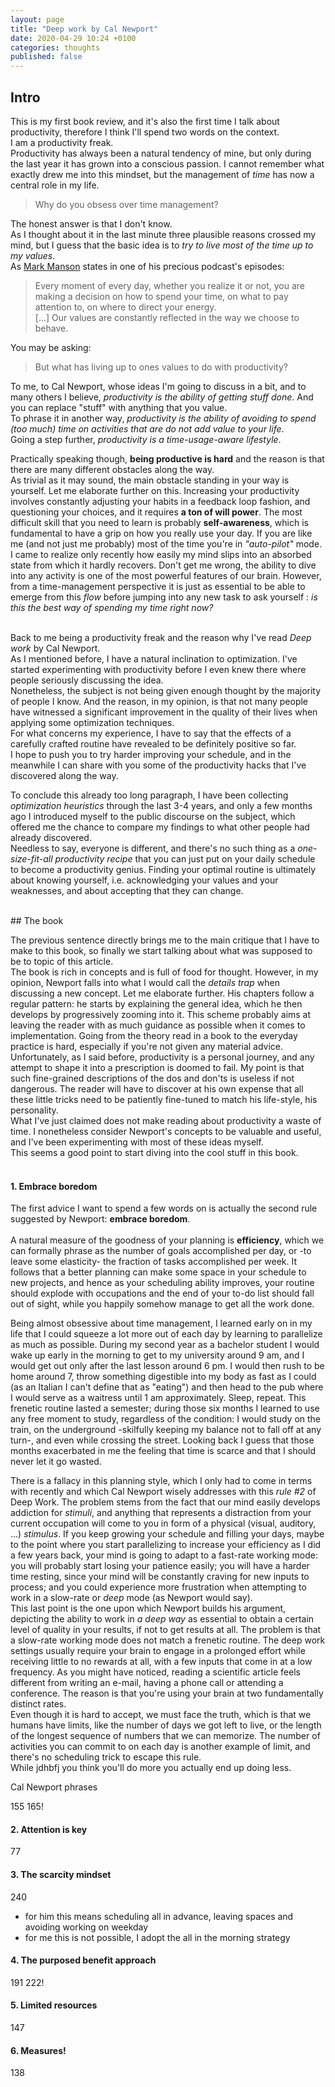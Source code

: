 ```yaml
---
layout: page
title: "Deep work by Cal Newport"
date: 2020-04-29 10:24 +0100
categories: thoughts
published: false 
---
```

## Intro

This is my first book review, and it's also the first time I talk about productivity, therefore I think I'll spend two words on the context. <br>
I am a productivity freak. <br>
Productivity has always been a natural tendency of mine, but only during the last year it has grown into a conscious passion. I cannot remember what exactly drew me into this mindset, but the management of <i>time</i> has now a central role in my life. 

> Why do you obsess over time management? <br>

The honest answer is that I don't know. <br>
As I thought about it in the last minute three plausible reasons crossed my mind, but I guess that the basic idea is to *try to live most of the time up to my values*. <br>
As [Mark Manson](https://markmanson.net/) states in one of his precious podcast's episodes: 

> Every moment of every day, whether you realize it or not, you are making a decision on how to spend your time, on what to pay attention to, on where to direct your energy. <br>[...]
Our values are constantly reflected in the way we choose to behave.<br>

You may be asking: 
> But what has living up to ones values to do with productivity? <br>

To me, to Cal Newport, whose ideas I'm going to discuss in a bit, and to many others I believe, *productivity is the ability of getting stuff done*. And you can replace "stuff" with anything that you value. <br>
To phrase it in another way, *productivity is the ability of avoiding to spend (too much) time on activities that are do not add value to your life*. <br>
Going a step further, *productivity is a time-usage-aware lifestyle*.

Practically speaking though, **being productive is hard** and the reason is that there are many different obstacles along the way.<br>
As trivial as it may sound, the main obstacle standing in your way is yourself. Let me elaborate further on this. Increasing your productivity involves constantly adjusting your habits in a feedback loop fashion, and questioning your choices, and it requires <b>a ton of will power</b>. The most difficult skill that you need to learn is probably **self-awareness**, which is fundamental to have a grip on how you really use your day. If you are like me (and not just me probably) most of the time you're in *"<i>auto-pilot</i>"* mode. I came to realize only recently how easily my mind slips into an absorbed state from which it hardly recovers. Don't get me wrong, the ability to dive into any activity is one of the most powerful features of our brain. However, from a time-management perspective it is just as essential to be able to emerge from this <i>flow</i> before jumping into any new task to ask yourself : <i>is this the best way of spending my time right now?</i><br>
<br>


Back to me being a productivity freak and the reason why I've read <i>Deep work</i> by Cal Newport.<br> 
As I mentioned before, I have a natural inclination to optimization. I've started experimenting with productivity before I even knew there where people seriously discussing the idea. <br>
Nonetheless, the subject is not being given enough thought by the majority of people I know. And the reason, in my opinion, is that not many people have witnessed a significant improvement in the quality of their lives when applying some optimization techniques.<br> 
For what concerns my experience, I have to say that the effects of a carefully crafted routine have revealed to be definitely positive so far.<br> 
I hope to push you to try harder improving your schedule, and in the meanwhile I can share with you some of the productivity hacks that I've discovered along the way. <br> 

To conclude this already too long paragraph, I have been collecting <i>optimization heuristics</i> through the last 3-4 years, and only a few months ago I introduced myself to the public discourse on the subject, which offered me the chance to compare my findings to what other people had already discovered. <br>
Needless to say, everyone is different, and there's no such thing as a <i>one-size-fit-all productivity recipe</i> that you can just put on your daily schedule to become a productivity genius. Finding your optimal routine is ultimately about knowing yourself, i.e. acknowledging your values and your weaknesses, and about accepting that they can change. 



<br>
## The book

The previous sentence directly brings me to the main critique that I have to make to this book, so finally we start talking about what was supposed to be to topic of this article. <br>
The book is rich in concepts and is full of food for thought. However, in my opinion, Newport falls into what I would call the <i>details trap</i> when discussing a new concept. Let me elaborate further. His chapters follow a regular pattern: he starts by explaining the general idea, which he then develops by progressively zooming into it. This scheme probably aims at leaving the reader with as much guidance as possible when it comes to implementation. Going from the theory read in a book to the everyday practice is hard, especially if you're not given any material advice. Unfortunately, as I said before, productivity is a personal journey, and any attempt to shape it into a prescription is doomed to fail. My point is that such fine-grained descriptions of the dos and don'ts is useless if not dangerous. The reader will have to discover at his own expense that all these little tricks need to be patiently fine-tuned to match his life-style, his personality. <br>
What I've just claimed does not make reading about productivity a waste of time. I nonetheless consider Newport's concepts to be valuable and useful, and I've been experimenting with most of these ideas myself. <br>
This seems a good point to start diving into the cool stuff in this book. 
<br>
<br>

#### 1. Embrace boredom
The first advice I want to spend a few words on is actually the second rule suggested by Newport: **embrace boredom**.<br>  
A natural measure of the goodness of your planning is **efficiency**, which we can formally phrase as the number of goals accomplished per day, or -to leave some elasticity- the fraction of tasks accomplished per week. It follows that a better planning can make some space in your schedule to new projects, and hence as your scheduling ability improves, your routine should explode with occupations and the end of your to-do list should fall out of sight, while you happily somehow manage to get all the work done.

Being almost obsessive about time management, I learned early on in my life that I could squeeze a lot more out of each day by learning to parallelize as much as possible. During my second year as a bachelor student I would wake up early in the morning to get to my university around 9 am, and I would get out only after the last lesson around 6 pm. I would then rush to be home around 7, throw something digestible into my body as fast as I could (as an Italian I can't define that as "eating") and then head to the pub where I would serve as a waitress until 1 am approximately. Sleep, repeat. This frenetic routine lasted a semester; during those six months I learned to use any free moment to study, regardless of the condition: I would study on the train, on the underground -skilfully keeping my balance not to fall off at any turn-, and even while crossing the street. Looking back I guess that those months exacerbated in me the feeling that time is scarce and that I should never let it go wasted. 

There is a fallacy in this planning style, which I only had to come in terms with recently and which Cal Newport wisely addresses with this *rule #2* of Deep Work. The problem stems from the fact that our mind easily develops addiction for *stimuli*, and anything that represents a distraction from your current occupation will come to you in form of a physical (visual, auditory, ...) *stimulus*. If you keep growing your schedule and filling your days, maybe to the point where you start parallelizing to increase your efficiency as I did a few years back, your mind is going to adapt to a fast-rate working mode: you will probably start losing your patience easily; you will have a harder time resting, since your mind will be constantly craving for new inputs to process; and you could experience more frustration when attempting to work in a slow-rate or *deep* mode (as Newport would say).<br> 
This last point is the one upon which Newport builds his argument, depicting the ability to work in *a deep way* as essential to obtain a certain level of quality in your results, if not to get results at all. The problem is that a slow-rate working mode does not match a frenetic routine. The deep work settings usually require your brain to engage in a prolonged effort while receiving little to no rewards at all, with a few inputs that come in at a low frequency. As you might have noticed, reading a scientific article feels different from writing an e-mail, having a phone call or attending a conference. The reason is that you're using your brain at two fundamentally distinct rates.<br>
Even though it is hard to accept, we must face the truth, which is that we humans have limits, like the number of days we got left to live, or the length of the longest sequence of numbers that we can memorize. The number of activities you can commit to on each day is another example of limit, and there's no scheduling trick to escape this rule.<br> 
While jdhbfj you think you'll do more you actually end up doing less.

Cal Newport phrases 


155
165!

#### 2. Attention is key 
77

#### 3. The scarcity mindset 
240
- for him this means scheduling all in advance, leaving spaces and avoiding working on weekday
- for me this is not possible, I adopt the all in the morning strategy

#### 4. The purposed benefit approach
191
222!

#### 5. Limited resources
147

#### 6. Measures! 
138

